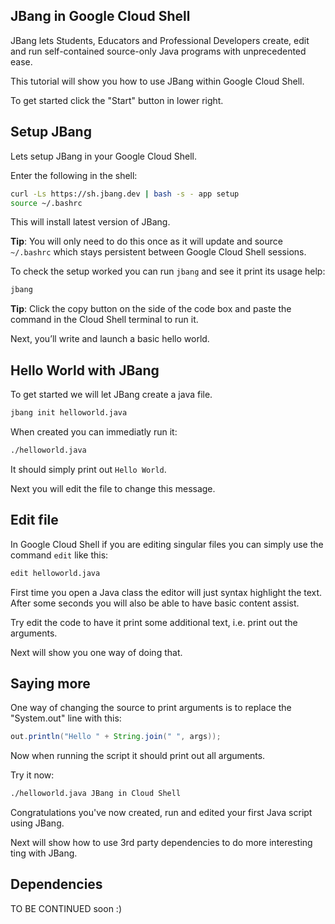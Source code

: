 ## JBang in Google Cloud Shell

JBang lets Students, Educators and Professional Developers create, edit and run self-contained source-only Java programs with unprecedented ease. 

This tutorial will show you how to use JBang within Google Cloud Shell.

To get started click the "Start" button in lower right.

## Setup JBang

Lets setup JBang in your Google Cloud Shell.

Enter the following in the shell:

```bash
curl -Ls https://sh.jbang.dev | bash -s - app setup
source ~/.bashrc
```

This will install latest version of JBang.

**Tip**: You will only need to do this once as it will update and source `~/.bashrc` which stays persistent between Google Cloud Shell sessions.

To check the setup worked you can run `jbang` and see it print its usage help:

```bash
jbang
```

**Tip**: Click the copy button on the side of the code box and paste the command in the Cloud Shell terminal to run it.

Next, you’ll write and launch a basic hello world.

## Hello World with JBang

To get started we will let JBang create a java file.

```bash
jbang init helloworld.java
```

When created you can immediatly run it:

```bash
./helloworld.java
```

It should simply print out `Hello World`.

Next you will edit the file to change this message.

## Edit file

In Google Cloud Shell if you are editing singular files you can simply use the command `edit` like this:

```bash
edit helloworld.java
```

First time you open a Java class the editor will just syntax highlight the text. After some seconds you will also be able to have basic content assist.

Try edit the code to have it print some additional text, i.e. print out the arguments.

Next will show you one way of doing that.

## Saying more

One way of changing the source to print arguments is to replace the "System.out" line with this:

```java
out.println("Hello " + String.join(" ", args));
```

Now when running the script it should print out all arguments.

Try it now:

```bash
./helloworld.java JBang in Cloud Shell
```

Congratulations you've now created, run and edited your first Java script using JBang.

Next will show how to use 3rd party dependencies to do more interesting ting with JBang.

## Dependencies

TO BE CONTINUED soon :)
